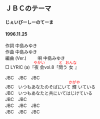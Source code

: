 <style type="text/css">
	ruby{
	    ruby-position: over;
	}
	ruby > rt{font-size: 12px;color:red;}
	p{font:16px;font-size: '楷体'}
</style>
## ＪＢＣのテーマ
#### じぇいびーしーのてーま
#### 1996.11.25  


作詞     中島みゆき　　　　　   
作曲      中島みゆき  　　　   
編曲 (Ver.)  　　
唄     中島みゆき    
□ LYRIC (a)『<ruby><rb>夜会</rb><rp>(</rp><rt>やかい</rt><rp>)</rp></ruby>vol.8「<ruby><rb>問</rb><rp>(</rp><rt>と</rt><rp>)</rp></ruby>う<ruby><rb>女</rb><rp>(</rp><rt>おんな</rt><rp>)</rp></ruby>』      
    
    
JBC　JBC　JBC    
JBC　いつもあなたのそばにいて<ruby><rb>輝</rb><rp>(</rp><rt>かがや</rt><rp>)</rp></ruby>いている    
JBC　いつもあなたと共にいてはじけている    
JBC　JBC    
JBC　JBC　JBC    
JBC　JBC　JBC    